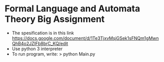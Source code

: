 # Formal Language and Automata Theory Big Assignment
- The spesification is in this link https://docs.google.com/document/d/1Te3TjxvMsjGSek1sFNQm1gMwnQhB4o2JZIFb8brC_KQ/edit
- Use python 3 interpreter
- To run program, write: > python Main.py
